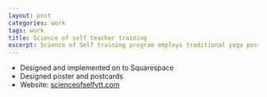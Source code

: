 ```yaml
---
layout: post
categories: work
tags: work
title: Science of self teacher training
excerpt: Science of Self training program employs traditional yoga postures, breathing and purification techniques
---
```

* Designed and implemented on to Squarespace
* Designed poster and postcards
* Website: [scienceofselfytt.com](http://scienceofselfytt.com)

<div class="screenshot">
  <div class="screenshot-chrome">
    <img class="cld-hidpi" data-src="http://res.cloudinary.com/gutierrezalex/image/upload/v1509416045/scienceofself_qi2ctb.jpg">
  </div>
  <div class="flex">
    <div class="flex-1 p-1-r">
      <img class="cld-hidpi" data-src="http://res.cloudinary.com/gutierrezalex/image/upload/v1509416303/poster_e50y3x.jpg">
    </div>
    <div class="flex-1 p-1-l">
      <img class="cld-hidpi m-1-b" data-src="http://res.cloudinary.com/gutierrezalex/image/upload/v1509416302/postcard-front_cb3nn8.jpg">
      <img class="cld-hidpi" data-src="http://res.cloudinary.com/gutierrezalex/image/upload/v1509416303/postcard-back_lq2ml3.jpg">
    </div>
  </div>
</div>

